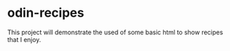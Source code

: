 # odin-recipes

This project will demonstrate the used of some basic html to show recipes that I enjoy. 
